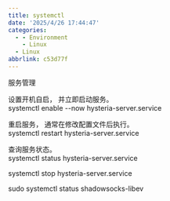 ```yaml
---
title: systemctl
date: '2025/4/26 17:44:47'
categories:
  - - Environment
    - Linux
  - Linux
abbrlink: c53d77f
---
```


服务管理

设置开机自启， 并立即启动服务。  
systemctl enable --now hysteria-server.service

重启服务， 通常在修改配置文件后执行。  
systemctl restart hysteria-server.service

查询服务状态。  
systemctl status hysteria-server.service

systemctl stop hysteria-server.service

sudo systemctl status shadowsocks-libev
